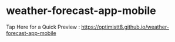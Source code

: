 # weather-forecast-app-mobile

Tap Here for a Quick Preview : https://optimistt8.github.io/weather-forecast-app-mobile

